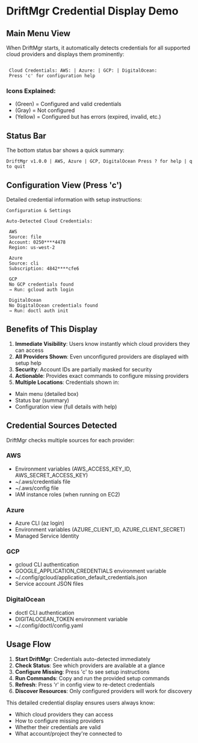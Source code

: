 # DriftMgr Credential Display Demo

## Main Menu View

When DriftMgr starts, it automatically detects credentials for all supported cloud providers and displays them prominently:

```

 Cloud Credentials: AWS: | Azure: | GCP: | DigitalOcean:
 Press 'c' for configuration help

```

### Icons Explained:
- (Green) = Configured and valid credentials
- (Gray) = Not configured
- (Yellow) = Configured but has errors (expired, invalid, etc.)

## Status Bar

The bottom status bar shows a quick summary:
```
DriftMgr v1.0.0 | AWS, Azure | GCP, DigitalOcean Press ? for help | q to quit
```

## Configuration View (Press 'c')

Detailed credential information with setup instructions:

```
Configuration & Settings

Auto-Detected Cloud Credentials:

 AWS
 Source: file
 Account: 0250****4478
 Region: us-west-2

 Azure
 Source: cli
 Subscription: 4842****cfe6

 GCP
 No GCP credentials found
 → Run: gcloud auth login

 DigitalOcean
 No DigitalOcean credentials found
 → Run: doctl auth init

```

## Benefits of This Display

1. **Immediate Visibility**: Users know instantly which cloud providers they can access
2. **All Providers Shown**: Even unconfigured providers are displayed with setup help
3. **Security**: Account IDs are partially masked for security
4. **Actionable**: Provides exact commands to configure missing providers
5. **Multiple Locations**: Credentials shown in:
 - Main menu (detailed box)
 - Status bar (summary)
 - Configuration view (full details with help)

## Credential Sources Detected

DriftMgr checks multiple sources for each provider:

### AWS
- Environment variables (AWS_ACCESS_KEY_ID, AWS_SECRET_ACCESS_KEY)
- ~/.aws/credentials file
- ~/.aws/config file
- IAM instance roles (when running on EC2)

### Azure
- Azure CLI (az login)
- Environment variables (AZURE_CLIENT_ID, AZURE_CLIENT_SECRET)
- Managed Service Identity

### GCP
- gcloud CLI authentication
- GOOGLE_APPLICATION_CREDENTIALS environment variable
- ~/.config/gcloud/application_default_credentials.json
- Service account JSON files

### DigitalOcean
- doctl CLI authentication
- DIGITALOCEAN_TOKEN environment variable
- ~/.config/doctl/config.yaml

## Usage Flow

1. **Start DriftMgr**: Credentials auto-detected immediately
2. **Check Status**: See which providers are available at a glance
3. **Configure Missing**: Press 'c' to see setup instructions
4. **Run Commands**: Copy and run the provided setup commands
5. **Refresh**: Press 'r' in config view to re-detect credentials
6. **Discover Resources**: Only configured providers will work for discovery

This detailed credential display ensures users always know:
- Which cloud providers they can access
- How to configure missing providers
- Whether their credentials are valid
- What account/project they're connected to